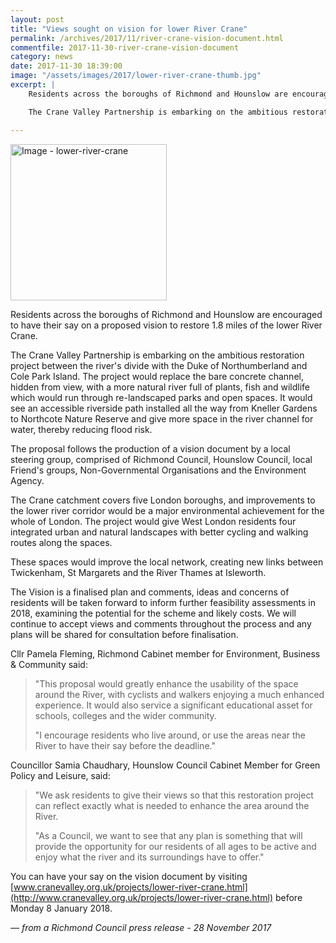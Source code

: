 ```yaml
---
layout: post
title: "Views sought on vision for lower River Crane"
permalink: /archives/2017/11/river-crane-vision-document.html
commentfile: 2017-11-30-river-crane-vision-document
category: news
date: 2017-11-30 18:39:00
image: "/assets/images/2017/lower-river-crane-thumb.jpg"
excerpt: |
    Residents across the boroughs of Richmond and Hounslow are encouraged to have their say on a proposed vision to restore 1.8 miles of the lower River Crane.

    The Crane Valley Partnership is embarking on the ambitious restoration project between the river's divide with the Duke of Northumberland and Cole Park Island.

---
```


<a href="/assets/images/2017/lower-river-crane.jpg" title="Click for a larger image"><img src="/assets/images/2017/lower-river-crane-thumb.jpg" width="250" alt="Image - lower-river-crane"  class="right"/></a>

Residents across the boroughs of Richmond and Hounslow are encouraged to have their say on a proposed vision to restore 1.8 miles of the lower River Crane.

The Crane Valley Partnership is embarking on the ambitious restoration project between the river's divide with the Duke of Northumberland and Cole Park Island. The project would replace the bare concrete channel, hidden from view, with a more natural river full of plants, fish and wildlife which would run through re-landscaped parks and open spaces. It would see an accessible riverside path installed all the way from Kneller Gardens to Northcote Nature Reserve and give more space in the river channel for water, thereby reducing flood risk.

The proposal follows the production of a vision document by a local steering group, comprised of Richmond Council, Hounslow Council, local Friend's groups, Non-Governmental Organisations and the Environment Agency.

The Crane catchment covers five London boroughs, and improvements to the lower river corridor would be a major environmental achievement for the whole of London. The project would give West London residents four integrated urban and natural landscapes with better cycling and walking routes along the spaces.

These spaces would improve the local network, creating new links between Twickenham, St Margarets and the River Thames at Isleworth.

The Vision is a finalised plan and comments, ideas and concerns of residents will be taken forward to inform further feasibility assessments in 2018, examining the potential for the scheme and likely costs. We will continue to accept views and comments throughout the process and any plans will be shared for consultation before finalisation.

Cllr Pamela Fleming, Richmond Cabinet member for Environment, Business & Community said:

> "This proposal would greatly enhance the usability of the space around the River, with cyclists and walkers enjoying a much enhanced experience. It would also service a significant educational asset for schools, colleges and the wider community.
> 
>  "I encourage residents who live around, or use the areas near the River to have their say before the deadline."
> 
> 
 Councillor Samia Chaudhary, Hounslow Council Cabinet Member for Green Policy and Leisure, said:

> "We ask residents to give their views so that this restoration project can reflect exactly what is needed to enhance the area around the River.
> 
>  "As a Council, we want to see that any plan is something that will provide the opportunity for our residents of all ages to be active and enjoy what the river and its surroundings have to offer."
> 
 You can have your say on the vision document by visiting [www.cranevalley.org.uk/projects/lower-river-crane.html](http://www.cranevalley.org.uk/projects/lower-river-crane.html) before Monday 8 January 2018.

<cite>— from a Richmond Council press release - 28 November 2017</cite>
